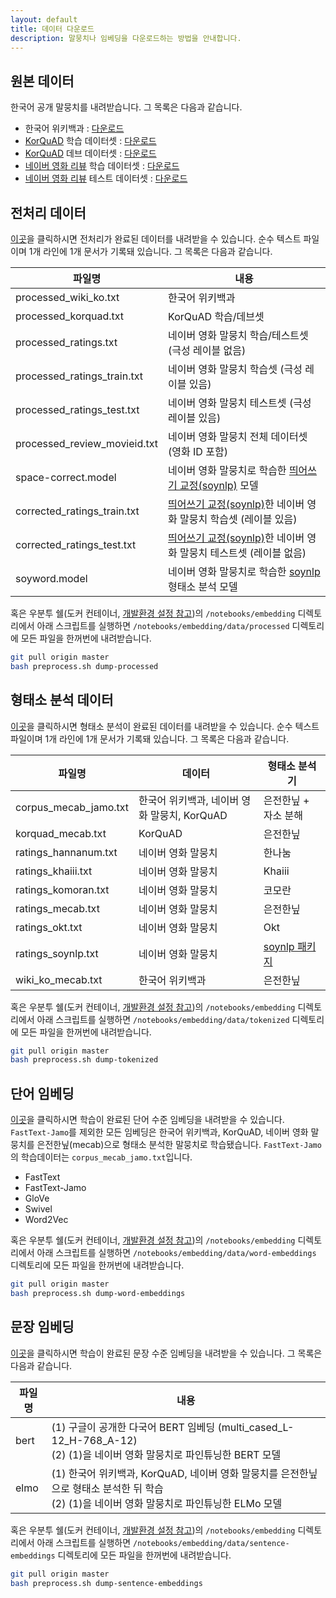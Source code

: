 ```yaml
---
layout: default
title: 데이터 다운로드
description: 말뭉치나 임베딩을 다운로드하는 방법을 안내합니다. 
---
```




## 원본 데이터

한국어 공개 말뭉치를 내려받습니다. 그 목록은 다음과 같습니다.

- 한국어 위키백과 : [다운로드](https://dumps.wikimedia.org/kowiki/latest/kowiki-latest-pages-articles.xml.bz2)
- [KorQuAD](https://korquad.github.io) 학습 데이터셋 : [다운로드](https://korquad.github.io/dataset/KorQuAD_v1.0_train.json)
- [KorQuAD](https://korquad.github.io) 데브 데이터셋 : [다운로드](https://korquad.github.io/dataset/KorQuAD_v1.0_dev.json)
- [네이버 영화 리뷰](https://github.com/e9t/nsmc) 학습 데이터셋 : [다운로드](https://github.com/e9t/nsmc/raw/master/ratings_train.txt)
- [네이버 영화 리뷰](https://github.com/e9t/nsmc) 테스트 데이터셋 : [다운로드](https://github.com/e9t/nsmc/raw/master/ratings_test.txt)





## 전처리 데이터

[이곳](https://drive.google.com/open?id=1kUecR7xO7bsHFmUI6AExtY5u2XXlObOG)을 클릭하시면 전처리가 완료된 데이터를 내려받을 수 있습니다. 순수 텍스트 파일이며 1개 라인에 1개 문서가 기록돼 있습니다. 그 목록은 다음과 같습니다.

| 파일명                       | 내용                                                         |
| ---------------------------  | ------------------------------------------------------------ |
| processed_wiki_ko.txt        | 한국어 위키백과                                              |
| processed_korquad.txt        | KorQuAD 학습/데브셋                                          |
| processed_ratings.txt        | 네이버 영화 말뭉치 학습/테스트셋 (극성 레이블 없음)               |
| processed_ratings_train.txt  | 네이버 영화 말뭉치 학습셋 (극성 레이블 있음)                      |
| processed_ratings_test.txt   | 네이버 영화 말뭉치 테스트셋 (극성 레이블 있음)                    |
| processed_review_movieid.txt | 네이버 영화 말뭉치 전체 데이터셋 (영화 ID 포함)                  |
| space-correct.model          | 네이버 영화 말뭉치로 학습한 [띄어쓰기 교정(soynlp)](https://github.com/lovit/soynlp) 모델 |
| corrected_ratings_train.txt  | [띄어쓰기 교정(soynlp)](https://github.com/lovit/soynlp)한 네이버 영화 말뭉치 학습셋 (레이블 있음) |
| corrected_ratings_test.txt   | [띄어쓰기 교정(soynlp)](https://github.com/lovit/soynlp)한 네이버 영화 말뭉치 테스트셋 (레이블 없음) |
| soyword.model                | 네이버 영화 말뭉치로 학습한 [soynlp](https://github.com/lovit/soynlp) 형태소 분석 모델 |

혹은 우분투 쉘(도커 컨테이너, [개발환경 설정 참고](https://ratsgo.github.io/embedding/environment.html))의 `/notebooks/embedding` 디렉토리에서 아래 스크립트를 실행하면 `/notebooks/embedding/data/processed` 디렉토리에 모든 파일을 한꺼번에 내려받습니다.

```bash
git pull origin master
bash preprocess.sh dump-processed
```





## 형태소 분석 데이터

[이곳](https://drive.google.com/open?id=1Ybp_DmzNEpsBrUKZ1-NoPDzCMO39f-fx)을 클릭하시면 형태소 분석이 완료된 데이터를 내려받을 수 있습니다. 순수 텍스트 파일이며 1개 라인에 1개 문서가 기록돼 있습니다. 그 목록은 다음과 같습니다.

| 파일명                | 데이터                                       | 형태소 분석기                                    |
| --------------------- | -------------------------------------------- | ------------------------------------------------ |
| corpus_mecab_jamo.txt | 한국어 위키백과, 네이버 영화 말뭉치, KorQuAD | 은전한닢 + 자소 분해                             |
| korquad_mecab.txt     | KorQuAD                                      | 은전한닢                                         |
| ratings_hannanum.txt  | 네이버 영화 말뭉치                           | 한나눔                                           |
| ratings_khaiii.txt    | 네이버 영화 말뭉치                           | Khaiii                                           |
| ratings_komoran.txt   | 네이버 영화 말뭉치                           | 코모란                                           |
| ratings_mecab.txt     | 네이버 영화 말뭉치                           | 은전한닢                                         |
| ratings_okt.txt       | 네이버 영화 말뭉치                           | Okt                                              |
| ratings_soynlp.txt    | 네이버 영화 말뭉치                           | [soynlp 패키지](https://github.com/lovit/soynlp) |
| wiki_ko_mecab.txt     | 한국어 위키백과                              | 은전한닢                                         |

혹은 우분투 쉘(도커 컨테이너, [개발환경 설정 참고](https://ratsgo.github.io/embedding/environment.html))의 `/notebooks/embedding` 디렉토리에서 아래 스크립트를 실행하면 `/notebooks/embedding/data/tokenized` 디렉토리에 모든 파일을 한꺼번에 내려받습니다.

```bash
git pull origin master
bash preprocess.sh dump-tokenized
```





## 단어 임베딩

[이곳](https://drive.google.com/open?id=1gpOaOl0BcUvYpgoOA2JpZY2z-BUhuBLX)을 클릭하시면 학습이 완료된 단어 수준 임베딩을 내려받을 수 있습니다. `FastText-Jamo`를 제외한 모든 임베딩은 한국어 위키백과, KorQuAD, 네이버 영화 말뭉치를 은전한닢(mecab)으로 형태소 분석한 말뭉치로 학습됐습니다. `FastText-Jamo`의 학습데이터는 `corpus_mecab_jamo.txt`입니다.



- FastText
- FastText-Jamo
- GloVe
- Swivel
- Word2Vec



혹은 우분투 쉘(도커 컨테이너, [개발환경 설정 참고](https://ratsgo.github.io/embedding/environment.html))의 `/notebooks/embedding` 디렉토리에서 아래 스크립트를 실행하면 `/notebooks/embedding/data/word-embeddings` 디렉토리에 모든 파일을 한꺼번에 내려받습니다.

```bash
git pull origin master
bash preprocess.sh dump-word-embeddings
```





## 문장 임베딩

[이곳](https://drive.google.com/open?id=1jL3Q5H1vwATewHrx0PJgJ8YoUCtEkaGW)을 클릭하시면 학습이 완료된 문장 수준 임베딩을 내려받을 수 있습니다. 그 목록은 다음과 같습니다.

| 파일명 | 내용                                                         |
| ------ | ------------------------------------------------------------ |
| bert   | (1) 구글이 공개한 다국어 BERT 임베딩 (multi_cased_L-12_H-768_A-12)<br />(2) (1)을 네이버 영화 말뭉치로 파인튜닝한 BERT 모델 |
| elmo   | (1) 한국어 위키백과, KorQuAD, 네이버 영화 말뭉치를 은전한닢으로 형태소 분석한 뒤 학습<br />(2) (1)을 네이버 영화 말뭉치로 파인튜닝한 ELMo 모델 |

혹은 우분투 쉘(도커 컨테이너, [개발환경 설정 참고](https://ratsgo.github.io/embedding/environment.html))의 `/notebooks/embedding` 디렉토리에서 아래 스크립트를 실행하면 `/notebooks/embedding/data/sentence-embeddings` 디렉토리에 모든 파일을 한꺼번에 내려받습니다.

```bash
git pull origin master
bash preprocess.sh dump-sentence-embeddings
```

